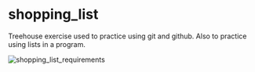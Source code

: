 # shopping_list
Treehouse exercise used to practice using git and github. Also to practice using lists in a program. 

![shopping_list_requirements](https://user-images.githubusercontent.com/44635477/133523900-bde96113-f296-40cd-9771-cf12f7185aef.PNG)
